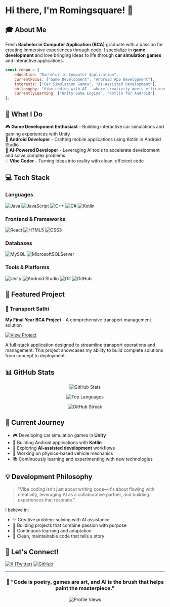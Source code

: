 # Hi there, I'm Romingsquare! 👋

## 🎓 About Me
Fresh **Bachelor in Computer Application (BCA)** graduate with a passion for creating immersive experiences through code. I specialize in **game development** and love bringing ideas to life through **car simulation games** and interactive applications.

```javascript
const rohan = {
    education: "Bachelor in Computer Application",
    currentFocus: ["Game Development", "Android App Development"],
    interests: ["Car Simulation Games", "AI-Assisted Development"],
    philosophy: "Vibe coding with AI - where creativity meets efficiency",
    currentlyLearning: ["Unity Game Engine", "Kotlin for Android"]
};
```

## 🚀 What I Do

🎮 **Game Development Enthusiast** - Building interactive car simulations and gaming experiences with Unity  
📱 **Android Developer** - Crafting mobile applications using Kotlin in Android Studio  
🤖 **AI-Powered Developer** - Leveraging AI tools to accelerate development and solve complex problems  
💡 **Vibe Coder** - Turning ideas into reality with clean, efficient code

## 💻 Tech Stack

### Languages
![Java](https://img.shields.io/badge/Java-%23ED8B00.svg?style=for-the-badge&logo=openjdk&logoColor=white)
![JavaScript](https://img.shields.io/badge/JavaScript-%23323330.svg?style=for-the-badge&logo=javascript&logoColor=%23F7DF1E)
![C++](https://img.shields.io/badge/C++-%2300599C.svg?style=for-the-badge&logo=c%2B%2B&logoColor=white)
![C#](https://img.shields.io/badge/C%23-%23239120.svg?style=for-the-badge&logo=csharp&logoColor=white)
![Kotlin](https://img.shields.io/badge/Kotlin-%237F52FF.svg?style=for-the-badge&logo=kotlin&logoColor=white)

### Frontend & Frameworks
![React](https://img.shields.io/badge/React-%2320232a.svg?style=for-the-badge&logo=react&logoColor=%2361DAFB)
![HTML5](https://img.shields.io/badge/HTML5-%23E34F26.svg?style=for-the-badge&logo=html5&logoColor=white)
![CSS3](https://img.shields.io/badge/CSS3-%231572B6.svg?style=for-the-badge&logo=css3&logoColor=white)

### Databases
![MySQL](https://img.shields.io/badge/MySQL-%2300f.svg?style=for-the-badge&logo=mysql&logoColor=white)
![MicrosoftSQLServer](https://img.shields.io/badge/SQL%20Server-CC2927?style=for-the-badge&logo=microsoft%20sql%20server&logoColor=white)

### Tools & Platforms
![Unity](https://img.shields.io/badge/Unity-%23000000.svg?style=for-the-badge&logo=unity&logoColor=white)
![Android Studio](https://img.shields.io/badge/Android%20Studio-3DDC84.svg?style=for-the-badge&logo=android-studio&logoColor=white)
![Git](https://img.shields.io/badge/Git-%23F05033.svg?style=for-the-badge&logo=git&logoColor=white)
![GitHub](https://img.shields.io/badge/GitHub-%23121011.svg?style=for-the-badge&logo=github&logoColor=white)

## 🎯 Featured Project

### 🚛 Transport Sathi
**My Final Year BCA Project** - A comprehensive transport management solution

[![View Project](https://img.shields.io/badge/View%20on%20GitHub-181717?style=for-the-badge&logo=github)](https://github.com/Romingsquare/Transport-Sathi)

A full-stack application designed to streamline transport operations and management. This project showcases my ability to build complete solutions from concept to deployment.

## 📊 GitHub Stats

<div align="center">
  
![GitHub Stats](https://github-readme-stats.vercel.app/api?username=Romingsquare&show_icons=true&theme=radical&hide_border=true)

![Top Languages](https://github-readme-stats.vercel.app/api/top-langs/?username=Romingsquare&layout=compact&theme=radical&hide_border=true)

![GitHub Streak](https://github-readme-streak-stats.herokuapp.com/?user=Romingsquare&theme=radical&hide_border=true)

</div>

## 🌱 Current Journey

- 🎮 Developing car simulation games in **Unity**
- 📱 Building Android applications with **Kotlin**
- 🤖 Exploring **AI-assisted development** workflows
- 🚗 Working on physics-based vehicle mechanics
- 📚 Continuously learning and experimenting with new technologies

## 💡 Development Philosophy

> "Vibe coding isn't just about writing code—it's about flowing with creativity, leveraging AI as a collaborative partner, and building experiences that resonate."

I believe in:
- ✨ Creative problem-solving with AI assistance
- 🎯 Building projects that combine passion with purpose
- 🔄 Continuous learning and adaptation
- 🤝 Clean, maintainable code that tells a story

## 🤝 Let's Connect!

[![X (Twitter)](https://img.shields.io/badge/X-%23000000.svg?style=for-the-badge&logo=X&logoColor=white)](https://x.com/Romingsquare)
[![GitHub](https://img.shields.io/badge/GitHub-%23121011.svg?style=for-the-badge&logo=github&logoColor=white)](https://github.com/Romingsquare)

---

<div align="center">

### 💭 "Code is poetry, games are art, and AI is the brush that helps paint the masterpiece."

![Profile Views](https://komarev.com/ghpvc/?username=Romingsquare&color=blueviolet&style=flat-square)

</div>
